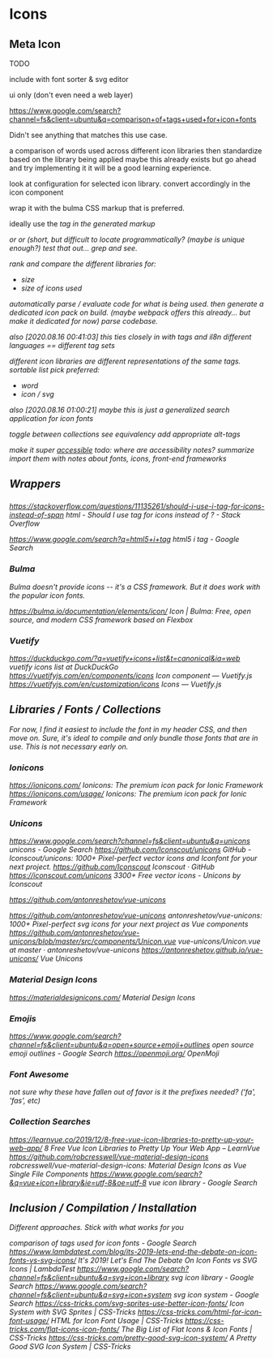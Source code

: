 # Icons

## Meta Icon

TODO

include with font sorter & svg editor

ui only (don't even need a web layer)

https://www.google.com/search?channel=fs&client=ubuntu&q=comparison+of+tags+used+for+icon+fonts

Didn't see anything that matches this use case. 

a comparison of words used across different icon libraries
then standardize based on the library being applied
maybe this already exists
but go ahead and try implementing it
it will be a good learning experience. 

look at configuration for selected icon library. 
convert accordingly in the icon component

wrap it with the bulma CSS markup that is preferred. 

ideally use the <i> tag in the generated markup

<micon></micon>
or <metaicon>
or <mi> (short, but difficult to locate programmatically? (maybe <mi> is unique enough?) test that out... grep and see. 

rank and compare the different libraries for:
 - size
 - size of icons used
 
automatically parse / evaluate code for what is being used. 
then generate a dedicated icon pack on build. 
(maybe webpack offers this already... but make it dedicated for now)
parse codebase. 

also [2020.08.16 00:41:03] 
this ties closely in with tags
and il8n 
different languages == different tag sets

different icon libraries are different representations of the same tags. 
sortable list
pick preferred:
  - word 
  - icon / svg

also [2020.08.16 01:00:21] 
maybe this is just a generalized search application for icon fonts

toggle between collections
see equivalency
add appropriate alt-tags

make it super [accessible](accessibility.md)
todo: where are accessibility notes?
summarize
import them with notes about fonts, icons, front-end frameworks


## Wrappers

### <i>

https://stackoverflow.com/questions/11135261/should-i-use-i-tag-for-icons-instead-of-span
html - Should I use <i> tag for icons instead of <span>? - Stack Overflow

https://www.google.com/search?q=html5+i+tag
html5 i tag - Google Search

### Bulma

Bulma doesn't provide icons -- it's a CSS framework. But it does work with the popular icon fonts. 

https://bulma.io/documentation/elements/icon/
Icon | Bulma: Free, open source, and modern CSS framework based on Flexbox

### Vuetify

https://duckduckgo.com/?q=vuetify+icons+list&t=canonical&ia=web
vuetify icons list at DuckDuckGo
https://vuetifyjs.com/en/components/icons
Icon component — Vuetify.js
https://vuetifyjs.com/en/customization/icons
Icons — Vuetify.js


## Libraries / Fonts / Collections

For now, I find it easiest to include the font in my header CSS, and then move on. 
Sure, it's ideal to compile and only bundle those fonts that are in use. 
This is not necessary early on. 

### Ionicons

https://ionicons.com/
Ionicons: The premium icon pack for Ionic Framework
https://ionicons.com/usage/
Ionicons: The premium icon pack for Ionic Framework

### Unicons

https://www.google.com/search?channel=fs&client=ubuntu&q=unicons
unicons - Google Search
https://github.com/Iconscout/unicons
GitHub - Iconscout/unicons: 1000+ Pixel-perfect vector icons and Iconfont for your next project.
https://github.com/Iconscout
Iconscout · GitHub
https://iconscout.com/unicons
3300+ Free vector icons - Unicons by Iconscout

https://github.com/antonreshetov/vue-unicons

https://github.com/antonreshetov/vue-unicons
antonreshetov/vue-unicons: 1000+ Pixel-perfect svg icons for your next project as Vue components
https://github.com/antonreshetov/vue-unicons/blob/master/src/components/Unicon.vue
vue-unicons/Unicon.vue at master · antonreshetov/vue-unicons
https://antonreshetov.github.io/vue-unicons/
Vue Unicons

### Material Design Icons

https://materialdesignicons.com/
Material Design Icons

### Emojis

https://www.google.com/search?channel=fs&client=ubuntu&q=open+source+emoji+outlines
open source emoji outlines - Google Search
https://openmoji.org/
OpenMoji

### Font Awesome

not sure why these have fallen out of favor
is it the prefixes needed? ('fa', 'fas', etc)

### Collection Searches

https://learnvue.co/2019/12/8-free-vue-icon-libraries-to-pretty-up-your-web-app/
8 Free Vue Icon Libraries to Pretty Up Your Web App – LearnVue
https://github.com/robcresswell/vue-material-design-icons
robcresswell/vue-material-design-icons: Material Design Icons as Vue Single File Components
https://www.google.com/search?&q=vue+icon+library&ie=utf-8&oe=utf-8
vue icon library - Google Search


## Inclusion / Compilation / Installation

Different approaches. Stick with what works for you

comparison of tags used for icon fonts - Google Search
https://www.lambdatest.com/blog/its-2019-lets-end-the-debate-on-icon-fonts-vs-svg-icons/
It's 2019! Let's End The Debate On Icon Fonts vs SVG Icons | LambdaTest
https://www.google.com/search?channel=fs&client=ubuntu&q=svg+icon+library
svg icon library - Google Search
https://www.google.com/search?channel=fs&client=ubuntu&q=svg+icon+system
svg icon system - Google Search
https://css-tricks.com/svg-sprites-use-better-icon-fonts/
Icon System with SVG Sprites | CSS-Tricks
https://css-tricks.com/html-for-icon-font-usage/
HTML for Icon Font Usage | CSS-Tricks
https://css-tricks.com/flat-icons-icon-fonts/
The Big List of Flat Icons & Icon Fonts | CSS-Tricks
https://css-tricks.com/pretty-good-svg-icon-system/
A Pretty Good SVG Icon System | CSS-Tricks






